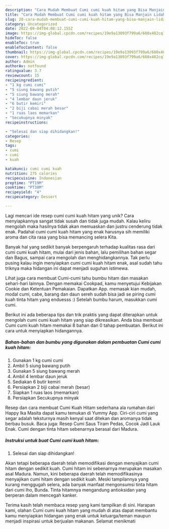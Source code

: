 ```yaml
---
description: "Cara Mudah Membuat Cumi cumi kuah hitam yang Bisa Manjain Lidah"
title: "Cara Mudah Membuat Cumi cumi kuah hitam yang Bisa Manjain Lidah"
slug: 20-cara-mudah-membuat-cumi-cumi-kuah-hitam-yang-bisa-manjain-lidah
category: Uncategorized
date: 2022-09-04T04:08:12.155Z
image: https://img-global.cpcdn.com/recipes/19e9a13093f799a6/680x482cq70/cumi-cumi-kuah-hitam-foto-resep-utama.jpg
hideToc: false
enableToc: true
enableTocContent: false
thumbnail: https://img-global.cpcdn.com/recipes/19e9a13093f799a6/680x482cq70/cumi-cumi-kuah-hitam-foto-resep-utama.jpg
cover: https://img-global.cpcdn.com/recipes/19e9a13093f799a6/680x482cq70/cumi-cumi-kuah-hitam-foto-resep-utama.jpg
author: Admin
authorAv: notfound
ratingvalue: 3.7
reviewcount: 15
recipeingredient:
- "1 kg cumi cumi"
- "5 siung bawang putih"
- "5 siung bawang merah"
- "4 lembar daun jeruk"
- "6 butir kemiri"
- "2 biji cabai merah besar"
- "1 ruas laos memarkan"
- "Secukupnya minyak"
recipeinstructions:

- "Selesai dan siap dihidangkan!"
categories:
- Resep
tags:
- cumi
- cumi
- kuah

katakunci: cumi cumi kuah 
nutrition: 275 calories
recipecuisine: Indonesian
preptime: "PT19M"
cooktime: "PT38M"
recipeyield: "4"
recipecategory: Dessert

---
```





Lagi mencari ide resep cumi cumi kuah hitam yang unik? Cara menyiapkannya sangat tidak susah dan tidak juga mudah. Kalau keliru mengolah maka hasilnya tidak akan memuaskan dan justru cenderung tidak enak. Padahal cumi cumi kuah hitam yang enak harusnya sih memiliki aroma dan cita rasa yang bisa memancing selera Kita.





Banyak hal yang sedikit banyak berpengaruh terhadap kualitas rasa dari cumi cumi kuah hitam, mulai dari jenis bahan, lalu pemilihan bahan segar dan Bagus, sampai cara mengolah dan menghidangkannya. Tak perlu pusing kalau ingin menyiapkan cumi cumi kuah hitam enak,      asal sudah tahu triknya maka hidangan ini dapat menjadi suguhan istimewa.














Lihat juga cara membuat Cumi-cumi tahu bumbu hitam dan masakan sehari-hari lainnya. Dengan memakai Cookpad, kamu menyetujui Kebijakan Cookie dan Ketentuan Pemakaian. Dapatkan App. memasak kian mudah, modal cumi, cabe, barang dan daun sereh sudah bisa jadi se piring cumi kuah tinta hitam yang enduesss :) Setelah bumbu harum, masukkan cumi cumi.






Berikut ini ada beberapa tips dan trik praktis yang dapat diterapkan untuk mengolah cumi cumi kuah hitam yang siap dikreasikan. Anda bisa membuat Cumi cumi kuah hitam memakai 8 bahan dan 0 tahap pembuatan. Berikut ini cara untuk menyiapkan hidangannya.

<!--inarticleads1-->

##### Bahan-bahan dan bumbu yang digunakan dalam pembuatan Cumi cumi kuah hitam:

1. Gunakan 1 kg cumi cumi
1. Ambil 5 siung bawang putih
1. Gunakan 5 siung bawang merah
1. Ambil 4 lembar daun jeruk
1. Sediakan 6 butir kemiri
1. Persiapkan 2 biji cabai merah (besar)
1. Siapkan 1 ruas laos (memarkan)
1. Persiapkan Secukupnya minyak


Resep dan cara membuat Cumi Kuah Hitam sederhana ala rumahan dari Happy Ika Masita dapat kamu temukan di Yummy App. Ciri-ciri cumi yang segar adalah teksturnya masih kenyal saat ditekan dan aromanya tidak berbau busuk. Baca juga: Resep Cumi Saus Tiram Pedas, Cocok Jadi Lauk Enak. Cumi dengan tinta hitam sebenarnya berasal dari Madura. 

<!--inarticleads2-->

##### Instruksi untuk buat Cumi cumi kuah hitam:


1. Selesai dan siap dihidangkan!

Akan tetapi beberapa daerah telah memodifikasi dengan menyajikan cumi hitam dengan sedikit kuah. Cumi hitam ini sebenarnya merupakan masakan asal Madura. Namun, kini beberapa daerah telah memodifikasinya menyajikan cumi hitam dengan sedikit kuah. Meski tampilannya yang kurang menggugah selera, ada banyak manfaat mengonsumsi tinta hitam dari cumi lho, Bunda. Tinta hitamnya mengandung antioksidan yang berperan dalam mencegah kanker. 

Terima kasih telah membaca resep yang kami tampilkan di sini. Harapan kami, olahan Cumi cumi kuah hitam yang mudah di atas dapat membantu kamu menyiapkan hidangan yang enak untuk keluarga/teman maupun menjadi inspirasi untuk berjualan makanan. Selamat menikmati
